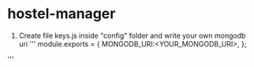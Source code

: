 # hostel-manager

1. Create file keys.js inside "config" folder and write your own mongodb uri
'''
module.exports = {
  MONGODB_URI:<YOUR_MONGODB_URI>,
};

'''
